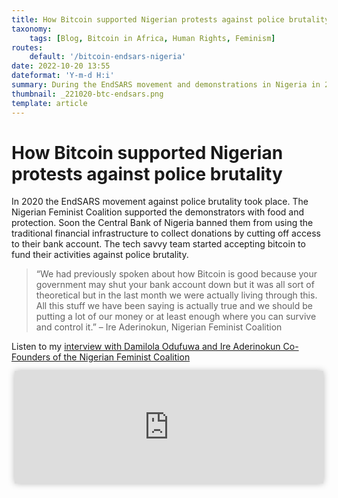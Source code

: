 ```yaml
---
title: How Bitcoin supported Nigerian protests against police brutality
taxonomy:
    tags: [Blog, Bitcoin in Africa, Human Rights, Feminism]
routes:
    default: '/bitcoin-endsars-nigeria'
date: 2022-10-20 13:55
dateformat: 'Y-m-d H:i'
summary: During the EndSARS movement and demonstrations in Nigeria in 2020 bitcoin was used to support civil society activists whose bank accounts were frozen.
thumbnail: _221020-btc-endsars.png
template: article
---
```


# How Bitcoin supported Nigerian protests against police brutality

In 2020 the EndSARS movement against police brutality took place. The Nigerian Feminist Coalition supported the demonstrators with food and protection. Soon the Central Bank of Nigeria banned them from using the traditional financial infrastructure to collect donations by cutting off access to their bank account. The tech savvy team started accepting bitcoin to fund their activities against police brutality.

> “We had previously spoken about how Bitcoin is good because your government may shut your bank account down but it was all sort of theoretical but in the last month we were actually living through this. All this stuff we have been saying is actually true and we should be putting a lot of our money or at least enough where you can survive and control it.” – Ire Aderinokun, Nigerian Feminist Coalition

Listen to my [interview with Damilola Odufuwa and Ire Aderinokun Co-Founders of the Nigerian Feminist Coalition](https://twitter.com/AnitaPosch/status/1583058568525516801)

<iframe src="https://www.vodio.fr/frameplay.php?idref=25655&urlref=1" style="border: 0px none; box-shadow: rgba(0, 0, 0, 0.28) 0px 0px 10px; width: calc(100% - 10px); height: 180px; margin-left: 5px; padding: 0;" scrolling="no"></iframe>


